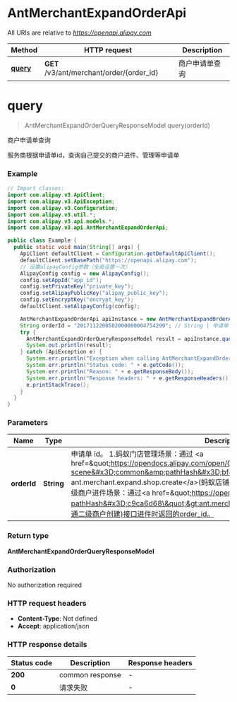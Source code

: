 # AntMerchantExpandOrderApi

All URIs are relative to *https://openapi.alipay.com*

| Method | HTTP request | Description |
|------------- | ------------- | -------------|
| [**query**](AntMerchantExpandOrderApi.md#query) | **GET** /v3/ant/merchant/order/{order_id} | 商户申请单查询 |


<a name="query"></a>
# **query**
> AntMerchantExpandOrderQueryResponseModel query(orderId)

商户申请单查询

服务商根据申请单id，查询自己提交的商户进件、管理等申请单

### Example
```java
// Import classes:
import com.alipay.v3.ApiClient;
import com.alipay.v3.ApiException;
import com.alipay.v3.Configuration;
import com.alipay.v3.util.*;
import com.alipay.v3.api.models.*;
import com.alipay.v3.api.AntMerchantExpandOrderApi;

public class Example {
  public static void main(String[] args) {
    ApiClient defaultClient = Configuration.getDefaultApiClient();
    defaultClient.setBasePath("https://openapi.alipay.com");
    // 设置alipayConfig参数（全局设置一次）
    AlipayConfig config = new AlipayConfig();
    config.setAppId("app_id");
    config.setPrivateKey("private_key");
    config.setAlipayPublicKey("alipay_public_key");
    config.setEncryptKey("encrypt_key");
    defaultClient.setAlipayConfig(config);

    AntMerchantExpandOrderApi apiInstance = new AntMerchantExpandOrderApi(defaultClient);
    String orderId = "2017112200502000000004754299"; // String | 申请单 id。 1.蚂蚁门店管理场景：通过 <a href=\"https://opendocs.alipay.com/open/05afbc4a_ant.merchant.expand.shop.create?scene=common&pathHash=bf443b73\"> ant.merchant.expand.shop.create</a>(蚂蚁店铺创建)接口进件时返回的order_id。 2.直付通二级商户进件场景：通过<a href=\"https://opendocs.alipay.com/open/028xr0?pathHash=c9ca6d68\">ant.merchant.expand.indirect.zft.create</a>(直付通二级商户创建)接口进件时返回的order_id。 
    try {
      AntMerchantExpandOrderQueryResponseModel result = apiInstance.query(orderId);
      System.out.println(result);
    } catch (ApiException e) {
      System.err.println("Exception when calling AntMerchantExpandOrderApi#query");
      System.err.println("Status code: " + e.getCode());
      System.err.println("Reason: " + e.getResponseBody());
      System.err.println("Response headers: " + e.getResponseHeaders());
      e.printStackTrace();
    }
  }
}
```

### Parameters

| Name | Type | Description  | Notes |
|------------- | ------------- | ------------- | -------------|
| **orderId** | **String**| 申请单 id。 1.蚂蚁门店管理场景：通过 &lt;a href&#x3D;\&quot;https://opendocs.alipay.com/open/05afbc4a_ant.merchant.expand.shop.create?scene&#x3D;common&amp;pathHash&#x3D;bf443b73\&quot;&gt; ant.merchant.expand.shop.create&lt;/a&gt;(蚂蚁店铺创建)接口进件时返回的order_id。 2.直付通二级商户进件场景：通过&lt;a href&#x3D;\&quot;https://opendocs.alipay.com/open/028xr0?pathHash&#x3D;c9ca6d68\&quot;&gt;ant.merchant.expand.indirect.zft.create&lt;/a&gt;(直付通二级商户创建)接口进件时返回的order_id。  | |

### Return type

**AntMerchantExpandOrderQueryResponseModel**

### Authorization

No authorization required

### HTTP request headers

 - **Content-Type**: Not defined
 - **Accept**: application/json

### HTTP response details
| Status code | Description | Response headers |
|-------------|-------------|------------------|
| **200** | common response |  -  |
| **0** | 请求失败 |  -  |

